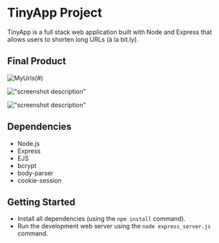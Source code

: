 # TinyApp Project

TinyApp is a full stack web application built with Node and Express that allows users to shorten long URLs (à la bit.ly).

## Final Product

![MyUrls](https://user-images.githubusercontent.com/79623572/145692000-d24e4655-ab5c-4e35-bbd8-3be5a8de224f.png)(#)

!["screenshot description"](#)

!["screenshot description"](#)

## Dependencies

- Node.js
- Express
- EJS
- bcrypt
- body-parser
- cookie-session

## Getting Started

- Install all dependencies (using the `npm install` command).
- Run the development web server using the `node express_server.js` command.

